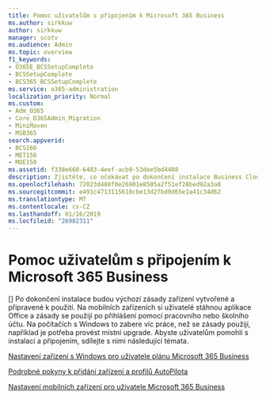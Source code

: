 ```yaml
---
title: Pomoc uživatelům s připojením k Microsoft 365 Business
ms.author: sirkkuw
author: sirkkuw
manager: scotv
ms.audience: Admin
ms.topic: overview
f1_keywords:
- O365E_BCSSetupComplete
- BCSSetupComplete
- BCS365_BCSSetupComplete
ms.service: o365-administration
localization_priority: Normal
ms.custom:
- Adm_O365
- Core_O365Admin_Migration
- MiniMaven
- MSB365
search.appverid:
- BCS160
- MET150
- MOE150
ms.assetid: f338e660-6483-4eef-acb9-53dee5bd4408
description: Zjistěte, co očekávat po dokončení instalace Business Cloud Suite.
ms.openlocfilehash: 72023d480f0e26901e8505a2f51ef28bed92a3a0
ms.sourcegitcommit: e491c4713115610cbe13d2fbd0d65e1a41c34d62
ms.translationtype: MT
ms.contentlocale: cs-CZ
ms.lasthandoff: 01/16/2019
ms.locfileid: "26982311"
---
```

# <a name="help-users-connect-to-microsoft-365-business"></a>Pomoc uživatelům s připojením k Microsoft 365 Business

[] Po dokončení instalace budou výchozí zásady zařízení vytvořené a připravené k použití. Na mobilních zařízeních si uživatelé stáhnou aplikace Office a zásady se použijí po přihlášení pomocí pracovního nebo školního účtu. Na počítačích s Windows to zabere víc práce, než se zásady použijí, například je potřeba provést místní upgrade. Abyste uživatelům pomohli s instalací a připojením, sdílejte s nimi následující témata.
  
[Nastavení zařízení s Windows pro uživatele plánu Microsoft 365 Business](set-up-windows-devices.md)
  
[Podrobné pokyny k přidání zařízení a profilů AutoPilota](add-autopilot-devices-and-profile.md)
  
[Nastavení mobilních zařízení pro uživatele Microsoft 365 Business](set-up-mobile-devices.md)
  

